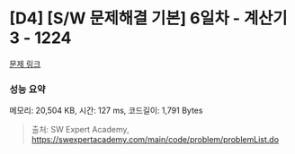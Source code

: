 # [D4] [S/W 문제해결 기본] 6일차 - 계산기3 - 1224 

[문제 링크](https://swexpertacademy.com/main/code/problem/problemDetail.do?contestProbId=AV14tDX6AFgCFAYD) 

### 성능 요약

메모리: 20,504 KB, 시간: 127 ms, 코드길이: 1,791 Bytes



> 출처: SW Expert Academy, https://swexpertacademy.com/main/code/problem/problemList.do
